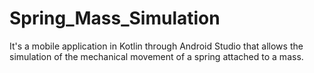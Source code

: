 # Spring_Mass_Simulation
It's a mobile application in Kotlin through Android Studio that allows the simulation of the mechanical movement of a spring attached to a mass.
